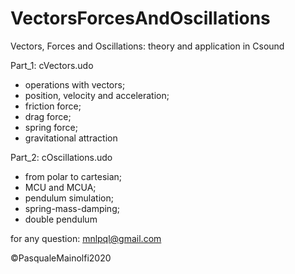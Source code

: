 # VectorsForcesAndOscillations
Vectors, Forces and Oscillations: theory and application in Csound

Part_1: cVectors.udo

- operations with vectors;
- position, velocity and acceleration;
- friction force;
- drag force;
- spring force;
- gravitational attraction

Part_2: cOscillations.udo

- from polar to cartesian;
- MCU and MCUA;
- pendulum simulation;
- spring-mass-damping;
- double pendulum

for any question: mnlpql@gmail.com

©PasqualeMainolfi2020
